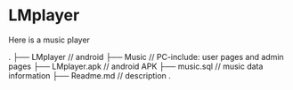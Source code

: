 # LMplayer
Here is a  music player

.
├── LMplayer // android 
├── Music  // PC-include: user pages and admin pages
├── LMplayer.apk  // android APK
├── music.sql //  music data information
├── Readme.md // description
.

